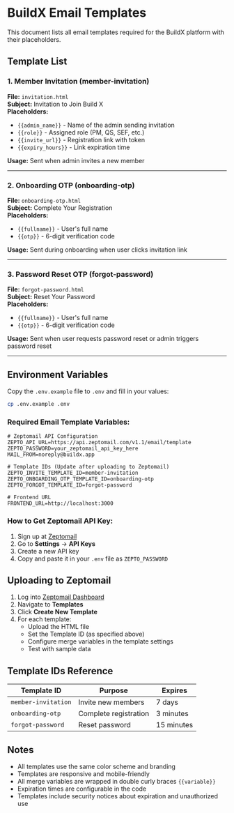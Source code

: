 # BuildX Email Templates

This document lists all email templates required for the BuildX platform with their placeholders.

## Template List

### 1. Member Invitation (member-invitation)
**File:** `invitation.html`  
**Subject:** Invitation to Join Build X  
**Placeholders:**
- `{{admin_name}}` - Name of the admin sending invitation
- `{{role}}` - Assigned role (PM, QS, SEF, etc.)
- `{{invite_url}}` - Registration link with token
- `{{expiry_hours}}` - Link expiration time

**Usage:** Sent when admin invites a new member

---

### 2. Onboarding OTP (onboarding-otp)
**File:** `onboarding-otp.html`  
**Subject:** Complete Your Registration  
**Placeholders:**
- `{{fullname}}` - User's full name
- `{{otp}}` - 6-digit verification code

**Usage:** Sent during onboarding when user clicks invitation link

---

### 3. Password Reset OTP (forgot-password)
**File:** `forgot-password.html`  
**Subject:** Reset Your Password  
**Placeholders:**
- `{{fullname}}` - User's full name
- `{{otp}}` - 6-digit verification code

**Usage:** Sent when user requests password reset or admin triggers password reset

---

## Environment Variables

Copy the `.env.example` file to `.env` and fill in your values:

```bash
cp .env.example .env
```

### Required Email Template Variables:

```env
# Zeptomail API Configuration
ZEPTO_API_URL=https://api.zeptomail.com/v1.1/email/template
ZEPTO_PASSWORD=your_zeptomail_api_key_here
MAIL_FROM=noreply@buildx.app

# Template IDs (Update after uploading to Zeptomail)
ZEPTO_INVITE_TEMPLATE_ID=member-invitation
ZEPTO_ONBOARDING_OTP_TEMPLATE_ID=onboarding-otp
ZEPTO_FORGOT_TEMPLATE_ID=forgot-password

# Frontend URL
FRONTEND_URL=http://localhost:3000
```

### How to Get Zeptomail API Key:

1. Sign up at [Zeptomail](https://www.zeptomail.com)
2. Go to **Settings** → **API Keys**
3. Create a new API key
4. Copy and paste it in your `.env` file as `ZEPTO_PASSWORD`

## Uploading to Zeptomail

1. Log into [Zeptomail Dashboard](https://app.zeptomail.com)
2. Navigate to **Templates**
3. Click **Create New Template**
4. For each template:
   - Upload the HTML file
   - Set the Template ID (as specified above)
   - Configure merge variables in the template settings
   - Test with sample data

## Template IDs Reference

| Template ID | Purpose | Expires |
|------------|---------|---------|
| `member-invitation` | Invite new members | 7 days |
| `onboarding-otp` | Complete registration | 3 minutes |
| `forgot-password` | Reset password | 15 minutes |

## Notes

- All templates use the same color scheme and branding
- Templates are responsive and mobile-friendly
- All merge variables are wrapped in double curly braces `{{variable}}`
- Expiration times are configurable in the code
- Templates include security notices about expiration and unauthorized use

